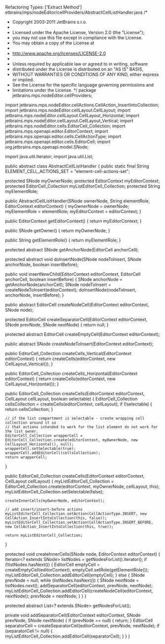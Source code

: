 Refactoring Types: ['Extract Method']
etbrains/mps/nodeEditor/cellProviders/AbstractCellListHandler.java
/*
 * Copyright 2003-2011 JetBrains s.r.o.
 *
 * Licensed under the Apache License, Version 2.0 (the "License");
 * you may not use this file except in compliance with the License.
 * You may obtain a copy of the License at
 *
 * http://www.apache.org/licenses/LICENSE-2.0
 *
 * Unless required by applicable law or agreed to in writing, software
 * distributed under the License is distributed on an "AS IS" BASIS,
 * WITHOUT WARRANTIES OR CONDITIONS OF ANY KIND, either express or implied.
 * See the License for the specific language governing permissions and
 * limitations under the License.
 */
package jetbrains.mps.nodeEditor.cellProviders;

import jetbrains.mps.nodeEditor.cellActions.CellAction_InsertIntoCollection;
import jetbrains.mps.nodeEditor.cellLayout.CellLayout;
import jetbrains.mps.nodeEditor.cellLayout.CellLayout_Horizontal;
import jetbrains.mps.nodeEditor.cellLayout.CellLayout_Vertical;
import jetbrains.mps.nodeEditor.cells.EditorCell_Collection;
import jetbrains.mps.openapi.editor.EditorContext;
import jetbrains.mps.openapi.editor.cells.CellActionType;
import jetbrains.mps.openapi.editor.cells.EditorCell;
import org.jetbrains.mps.openapi.model.SNode;

import java.util.Iterator;
import java.util.List;

public abstract class AbstractCellListHandler {
  public static final String ELEMENT_CELL_ACTIONS_SET = "element-cell-actions-set";

  protected SNode myOwnerNode;
  protected EditorContext myEditorContext;
  protected EditorCell_Collection myListEditorCell_Collection;
  protected String myElementRole;

  public AbstractCellListHandler(SNode ownerNode, String elementRole, EditorContext editorContext) {
    myOwnerNode = ownerNode;
    myElementRole = elementRole;
    myEditorContext = editorContext;
  }

  public EditorContext getEditorContext() {
    return myEditorContext;
  }

  public SNode getOwner() {
    return myOwnerNode;
  }

  public String getElementRole() {
    return myElementRole;
  }

  protected abstract SNode getAnchorNode(EditorCell anchorCell);

  protected abstract void doInsertNode(SNode nodeToInsert, SNode anchorNode, boolean insertBefore);

  public void insertNewChild(EditorContext editorContext, EditorCell anchorCell, boolean insertBefore) {
    SNode anchorNode = getAnchorNode(anchorCell);
    SNode nodeToInsert = createNodeToInsert(editorContext);
    doInsertNode(nodeToInsert, anchorNode, insertBefore);
  }

  public abstract EditorCell createNodeCell(EditorContext editorContext, SNode node);

  protected EditorCell createSeparatorCell(EditorContext editorContext, SNode prevNode, SNode nextNode) {
    return null;
  }

  protected abstract EditorCell createEmptyCell(EditorContext editorContext);

  public abstract SNode createNodeToInsert(EditorContext editorContext);

  public EditorCell_Collection createCells_Vertical(EditorContext editorContext) {
    return createCells(editorContext, new CellLayout_Vertical());
  }

  public EditorCell_Collection createCells_Horizontal(EditorContext editorContext) {
    return createCells(editorContext, new CellLayout_Horizontal());
  }

  public EditorCell_Collection createCells(EditorContext editorContext, CellLayout cellLayout, boolean selectable) {
    EditorCell_Collection cellsCollection = createCells(editorContext, cellLayout);
    if (!selectable) {
      return cellsCollection;
    }

    // if the list compartment is selectable - create wrapping cell collection around it so
    // that actions intended to work for the list element do not work for the list owner.
    EditorCell_Collection wrapperCell = EditorCell_Collection.create(editorContext, myOwnerNode, new CellLayout_Horizontal(), null);
    wrapperCell.setSelectable(true);
    wrapperCell.addEditorCell(cellsCollection);
    return wrapperCell;
  }

  public EditorCell_Collection createCells(EditorContext editorContext, CellLayout cellLayout) {
    myListEditorCell_Collection = EditorCell_Collection.create(editorContext, myOwnerNode, cellLayout, this);
    myListEditorCell_Collection.setSelectable(false);

    createInnerCells(myOwnerNode, editorContext);

    // add insert/insert-before actions
    myListEditorCell_Collection.setAction(CellActionType.INSERT, new CellAction_InsertIntoCollection(this, false));
    myListEditorCell_Collection.setAction(CellActionType.INSERT_BEFORE, new CellAction_InsertIntoCollection(this, true));

    return myListEditorCell_Collection;
  }

  protected void createInnerCells(SNode node, EditorContext editorContext) {
    Iterator<? extends SNode> listNodes = getNodesForList().iterator();
    if (!listNodes.hasNext()) {
      EditorCell emptyCell = createEmptyCell(editorContext);
      emptyCell.setRole(getElementRole());
      myListEditorCell_Collection.addEditorCell(emptyCell);
    } else {
      SNode prevNode = null;
      while (listNodes.hasNext()) {
        SNode nextNode = listNodes.next();
        addSeparatorCell(editorContext, prevNode, nextNode);
        myListEditorCell_Collection.addEditorCell(createNodeCell(editorContext, nextNode));
        prevNode = nextNode;
      }
    }
  }

  protected abstract List<? extends SNode> getNodesForList();

  private void addSeparatorCell(EditorContext editorContext, SNode prevNode, SNode nextNode) {
    if (prevNode == null) {
      return;
    }
    EditorCell separatorCell = createSeparatorCell(editorContext, prevNode, nextNode);
    if (separatorCell != null) {
      myListEditorCell_Collection.addEditorCell(separatorCell);
    }
  }
}
